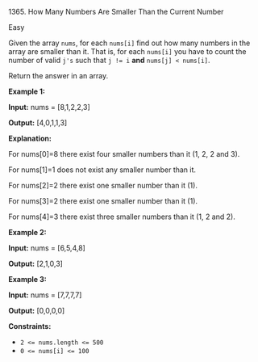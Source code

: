 1365\. How Many Numbers Are Smaller Than the Current Number

Easy

Given the array `nums`, for each `nums[i]` find out how many numbers in the array are smaller than it. That is, for each `nums[i]` you have to count the number of valid `j's` such that `j != i` **and** `nums[j] < nums[i]`.

Return the answer in an array.

**Example 1:**

**Input:** nums = [8,1,2,2,3]

**Output:** [4,0,1,1,3]

**Explanation:** 

For nums[0]=8 there exist four smaller numbers than it (1, 2, 2 and 3). 

For nums[1]=1 does not exist any smaller number than it. 

For nums[2]=2 there exist one smaller number than it (1). 

For nums[3]=2 there exist one smaller number than it (1). 

For nums[4]=3 there exist three smaller numbers than it (1, 2 and 2).

**Example 2:**

**Input:** nums = [6,5,4,8]

**Output:** [2,1,0,3]

**Example 3:**

**Input:** nums = [7,7,7,7]

**Output:** [0,0,0,0]

**Constraints:**

*   `2 <= nums.length <= 500`
*   `0 <= nums[i] <= 100`